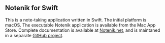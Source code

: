Notenik for Swift
-----------------

This is a note-taking application written in Swift. The initial platform is macOS. The executable Notenik application is available from the Mac App Store. Complete documentation is available at [Notenik.net](https://notenik.net), and is maintaned in a separate [GitHub project](https://github.com/hbowie/notenik-project). 

